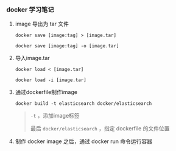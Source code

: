### docker 学习笔记

1. image 导出为 tar 文件

   `docker save [image:tag] > [image.tar]`

   `docker save [image:tag] -o [image.tar]`

2. 导入image.tar

   `docker load < [image.tar]`

   `docker load -i [image.tar]`
   
3. 通过dockerfile制作image

   `docker build -t elasticsearch docker/elasticsearch`

   >  `-t` ，添加image标签
   >
   > 最后 `docker/elasticsearch` ，指定 dockerfile 的文件位置

4. 制作 docker image 之后，通过 docker run 命令运行容器